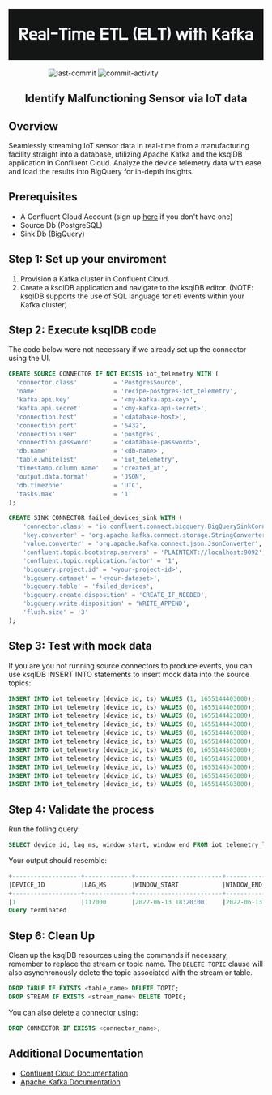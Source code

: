 <p align="center"><img src="https://github.com/aimmazlan/ETL-Pipeline/blob/main/IMG/Real-Time_ETL_(ELT)_with_Kafka.png" alt="ETL-PIPELINE" /></p>

&nbsp;&nbsp;&nbsp;&nbsp;&nbsp;&nbsp;&nbsp;&nbsp;&nbsp;&nbsp;&nbsp;&nbsp;&nbsp;&nbsp;&nbsp;&nbsp;&nbsp;&nbsp;&nbsp;
![last-commit](https://img.shields.io/github/last-commit/aimmazlan/etl-pipeline)
![commit-activity](https://img.shields.io/github/commit-activity/w/aimmazlan/etl-pipeline)
## <p align="center"> Identify Malfunctioning Sensor via IoT data

## Overview
Seamlessly streaming IoT sensor data in real-time from a manufacturing facility straight into a database, utilizing Apache Kafka and the ksqlDB application in Confluent Cloud. Analyze the device telemetry data with ease and load the results into BigQuery for in-depth insights.
 

## Prerequisites
- A Confluent Cloud Account (sign up [here](https://login.confluent.io/login?state=hKFo2SA0MzNHd0VFbnJOLTFHRG5mVDIyQ05NYVdfcll6UzVEN6FupWxvZ2luo3RpZNkgSDEyNEdZSklYcVNHYnJjdmVna3R4MElkVXBZSGRQNWKjY2lk2SBsMmhPcDBTMHRrU0IwVEZ0dklZZlpaOUVhS0Z2clNjNg&client=l2hOp0S0tkSB0TFtvIYfZZ9EaKFvrSc6&protocol=oauth2&cache=%5Bobject%20Object%5D&redirect_uri=https%3A%2F%2Fconfluent.cloud%2Fauth_callback&redirect_path=%2F&last_org_resource_id_map=%7B%229b8e301a4f493a93b66ab610cab59fda77c4e89d0b1526739e77089cc4a72835%22%3A%7B%22org_resource_id%22%3A%22e3e109ca-0b0c-47a3-afc2-192061b8e750%22%2C%22timestamp%22%3A1673532746761%2C%22is_sso%22%3Afalse%7D%7D&segment_anon_id=ccea811c-bff6-4601-8306-0e3ec51706ad&scope=openid%20profile%20email%20offline_access&response_type=code&response_mode=query&nonce=SVNqcThpNjFNTC1ENWM1M1JrUER0cHJEfmFWeHZiX2Z2aFI3Qzg5V0JFZA%3D%3D&code_challenge=VnwcBiN9BDsphCJT3ZMgLlspExiskoBg0hwAPx1Vvok&code_challenge_method=S256&auth0Client=eyJuYW1lIjoiYXV0aDAtcmVhY3QiLCJ2ZXJzaW9uIjoiMS45LjAifQ%3D%3D)
  if you don't have one)
- Source Db (PostgreSQL)
- Sink Db (BigQuery)

## Step 1: Set up your enviroment
1. Provision a Kafka cluster in Confluent Cloud.
2. Create a ksqlDB application and navigate to the ksqlDB editor.  (NOTE: ksqlDB supports the use of SQL language for etl events within your Kafka cluster)

## Step 2: Execute ksqlDB code
The code below were not necessary if we already set up the connector using the UI.

```sql
CREATE SOURCE CONNECTOR IF NOT EXISTS iot_telemetry WITH (
  'connector.class'          = 'PostgresSource',
  'name'                     = 'recipe-postgres-iot_telemetry',
  'kafka.api.key'            = '<my-kafka-api-key>',
  'kafka.api.secret'         = '<my-kafka-api-secret>',
  'connection.host'          = '<database-host>',
  'connection.port'          = '5432',
  'connection.user'          = 'postgres',
  'connection.password'      = '<database-password>',
  'db.name'                  = '<db-name>',
  'table.whitelist'          = 'iot_telemetry',
  'timestamp.column.name'    = 'created_at',
  'output.data.format'       = 'JSON',
  'db.timezone'              = 'UTC',
  'tasks.max'                = '1'
);
```

```sql
CREATE SINK CONNECTOR failed_devices_sink WITH (
    'connector.class' = 'io.confluent.connect.bigquery.BigQuerySinkConnector',
    'key.converter' = 'org.apache.kafka.connect.storage.StringConverter',
    'value.converter' = 'org.apache.kafka.connect.json.JsonConverter',
    'confluent.topic.bootstrap.servers' = 'PLAINTEXT://localhost:9092',
    'confluent.topic.replication.factor' = '1',
    'bigquery.project.id' = '<your-project-id>',
    'bigquery.dataset' = '<your-dataset>',
    'bigquery.table' = 'failed_devices',
    'bigquery.create.disposition' = 'CREATE_IF_NEEDED',
    'bigquery.write.disposition' = 'WRITE_APPEND',
    'flush.size' = '3'
);
```

## Step 3: Test with mock data 
If you are you not running source connectors to produce events, you can use ksqlDB INSERT INTO statements to insert mock data into the source topics:
```SQL
INSERT INTO iot_telemetry (device_id, ts) VALUES (1, 1655144403000);
INSERT INTO iot_telemetry (device_id, ts) VALUES (0, 1655144403000);
INSERT INTO iot_telemetry (device_id, ts) VALUES (0, 1655144423000);
INSERT INTO iot_telemetry (device_id, ts) VALUES (0, 1655144443000);
INSERT INTO iot_telemetry (device_id, ts) VALUES (0, 1655144463000);
INSERT INTO iot_telemetry (device_id, ts) VALUES (0, 1655144483000);
INSERT INTO iot_telemetry (device_id, ts) VALUES (0, 1655144503000);
INSERT INTO iot_telemetry (device_id, ts) VALUES (0, 1655144523000);
INSERT INTO iot_telemetry (device_id, ts) VALUES (0, 1655144543000);
INSERT INTO iot_telemetry (device_id, ts) VALUES (0, 1655144563000);
INSERT INTO iot_telemetry (device_id, ts) VALUES (0, 1655144583000);

```
## Step 4: Validate the process
Run the folling query:
```sql
SELECT device_id, lag_ms, window_start, window_end FROM iot_telemetry_lags WHERE lag_ms > threshold;
```
Your output should resemble:
```sql
+-------------------+-------------+------------------------+-----------------------+
|DEVICE_ID          |LAG_MS       |WINDOW_START            |WINDOW_END             |
+-------------------+-------------+------------------------+-----------------------+
|1                  |117000       |2022-06-13 18:20:00     |2022-06-13 18:22:00    |
Query terminated
```

## Step 6: Clean Up
Clean up the ksqlDB resources using the commands if necessary, remember to replace the stream or topic name. The `DELETE TOPIC` clause will also asynchronously delete the topic associated with the stream or table.
```sql
DROP TABLE IF EXISTS <table_name> DELETE TOPIC;
DROP STREAM IF EXISTS <stream_name> DELETE TOPIC;
```
You can also delete a connector using:
```sql
DROP CONNECTOR IF EXISTS <connector_name>;
```


## Additional Documentation
- [Confluent Cloud Documentation](https://docs.confluent.io/home/overview.html)
- [Apache Kafka Documentation](https://kafka.apache.org/documentation/)
